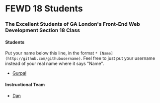 # FEWD 18 Students

### The Excellent Students of GA London's Front-End Web Development Section 18 Class

#### Students

Put your name below this line, in the format `* [Name](http://github.com/githubusername)`. Feel free to just put your username instead of your real name where it says "Name".

* [Gurpal](http://github.com/gurpalvirdee)

#### Instructional Team

* [Dan](http://github.com/basicallydan)

